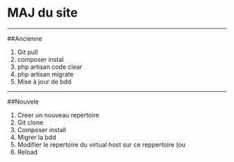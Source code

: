 
# MAJ du site

************

##Ancienne

1. Git pull
2. composer instal
3. php artisan code clear
4. php artisan migrate
5. Mise à jour de bdd

************

##Nouvele

1. Creer un nouveau repertoire
2. Git clone
3. Composer install
4. Migrer la bdd
5. Modifier le repertoire du virtual host sur ce reppertoire (ou 
6. Reload
